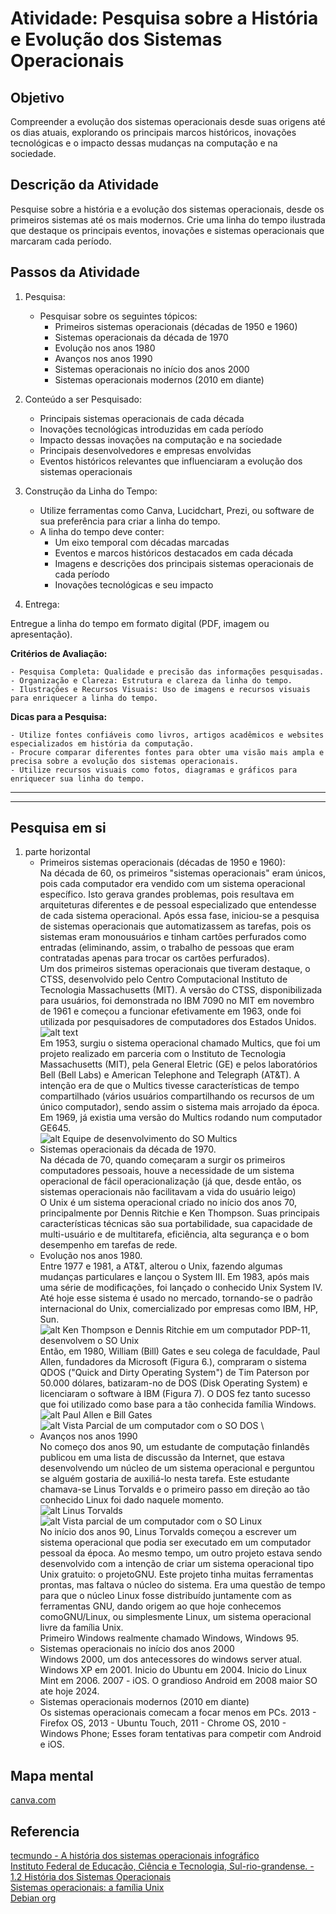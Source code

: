 # Atividade: Pesquisa sobre a História e Evolução dos Sistemas Operacionais

## Objetivo

Compreender a evolução dos sistemas operacionais desde suas origens até os dias atuais, explorando os principais marcos históricos, inovações tecnológicas e o impacto dessas mudanças na computação e na sociedade.

## Descrição da Atividade

Pesquise sobre a história e a evolução dos sistemas operacionais, desde os primeiros sistemas até os mais modernos. Crie uma linha do tempo ilustrada que destaque os principais eventos, inovações e sistemas operacionais que marcaram cada período.

## Passos da Atividade

1. Pesquisa:

    - Pesquisar sobre os seguintes tópicos:
        - Primeiros sistemas operacionais (décadas de 1950 e 1960)
        - Sistemas operacionais da década de 1970
        - Evolução nos anos 1980
        - Avanços nos anos 1990
        - Sistemas operacionais no início dos anos 2000
        - Sistemas operacionais modernos (2010 em diante)

2. Conteúdo a ser Pesquisado:

    - Principais sistemas operacionais de cada década
    - Inovações tecnológicas introduzidas em cada período
    - Impacto dessas inovações na computação e na sociedade
    - Principais desenvolvedores e empresas envolvidas
    - Eventos históricos relevantes que influenciaram a evolução dos sistemas operacionais

3. Construção da Linha do Tempo:

    - Utilize ferramentas como Canva, Lucidchart, Prezi, ou software de sua preferência para criar a linha do tempo.
    - A linha do tempo deve conter:
        - Um eixo temporal com décadas marcadas
        - Eventos e marcos históricos destacados em cada década
        - Imagens e descrições dos principais sistemas operacionais de cada período
        - Inovações tecnológicas e seu impacto

4. Entrega:

Entregue a linha do tempo em formato digital (PDF, imagem ou apresentação).

**Critérios de Avaliação:**

    - Pesquisa Completa: Qualidade e precisão das informações pesquisadas.
    - Organização e Clareza: Estrutura e clareza da linha do tempo.
    - Ilustrações e Recursos Visuais: Uso de imagens e recursos visuais para enriquecer a linha do tempo.

**Dicas para a Pesquisa:**

    - Utilize fontes confiáveis como livros, artigos acadêmicos e websites especializados em história da computação.
    - Procure comparar diferentes fontes para obter uma visão mais ampla e precisa sobre a evolução dos sistemas operacionais.
    - Utilize recursos visuais como fotos, diagramas e gráficos para enriquecer sua linha do tempo.

---
---

## Pesquisa em si

1. parte horizontal
    - Primeiros sistemas operacionais (décadas de 1950 e 1960): \
        Na década de 60, os primeiros "sistemas operacionais" eram únicos, pois cada computador era vendido com um sistema operacional específico. Isto gerava grandes problemas, pois resultava em arquiteturas diferentes e de pessoal especializado que entendesse de cada sistema operacional. Após essa fase, iniciou-se a pesquisa de sistemas operacionais que automatizassem as tarefas, pois os sistemas eram monousuários e tinham cartões perfurados como entradas (eliminando, assim, o trabalho de pessoas que eram contratadas apenas para trocar os cartões perfurados). \
        Um dos primeiros sistemas operacionais que tiveram destaque, o CTSS, desenvolvido pelo Centro Computacional Instituto de Tecnologia Massachusetts (MIT). A versão do CTSS, disponibilizada para usuários, foi demonstrada no IBM 7090 no MIT em novembro de 1961 e começou a funcionar efetivamente em 1963, onde foi utilizada por pesquisadores de computadores dos Estados Unidos. \
        ![alt text](img/UsuárioTrabalhandoNoIBM7090NoSOCTSS.png) \
        Em 1953, surgiu o sistema operacional chamado Multics, que foi um projeto realizado em parceria com o Instituto de Tecnologia Massachusetts (MIT), pela General Eletric (GE) e pelos laboratórios Bell (Bell Labs) e American Telephone and Telegraph (AT&T). A intenção era de que o Multics tivesse características de tempo compartilhado (vários usuários compartilhando os recursos de um único computador), sendo assim o sistema mais arrojado da época. Em 1969, já existia uma versão do Multics rodando num computador GE645. \
        ![alt Equipe de desenvolvimento do SO Multics](img/EquipeDeDesenvolvimentoDoSOMultics.png)
    - Sistemas operacionais da década de 1970. \
        Na década de 70, quando começaram a surgir os primeiros computadores pessoais, houve a necessidade de um sistema operacional de fácil operacionalização (já que, desde então, os sistemas operacionais não facilitavam a vida do usuário leigo) \
        O Unix é um sistema operacional criado no início dos anos 70, principalmente por Dennis Ritchie e Ken Thompson. Suas principais características técnicas são sua portabilidade, sua capacidade de multi-usuário e de multitarefa, eficiência, alta segurança e o bom desempenho em tarefas de rede.
    - Evolução nos anos 1980. \
        Entre 1977 e 1981, a AT&T, alterou o Unix, fazendo algumas mudanças particulares e lançou o System III. Em 1983, após mais uma série de modificações, foi lançado o conhecido Unix System IV. Até hoje esse sistema é usado no mercado, tornando-se o padrão internacional do Unix, comercializado por empresas como IBM, HP, Sun. \
        ![alt Ken Thompson e Dennis Ritchie em um computador PDP-11, desenvolvem o SO Unix](img/KenThompsonEDennisRitchieEmUmComputadorPDP11DesenvolvemOSOUnix.png) \
        Então, em 1980, William (Bill) Gates e seu colega de faculdade, Paul Allen, fundadores da Microsoft (Figura 6.), compraram o sistema QDOS ("Quick and Dirty Operating System") de Tim Paterson por 50.000 dólares, batizaram-no de DOS (Disk Operating System) e licenciaram o software à IBM (Figura 7). O DOS fez tanto sucesso que foi utilizado como base para a tão conhecida família Windows. \
        ![alt Paul Allen e Bill Gates](img/PaulAllen-BillGates.png)
        ![alt Vista Parcial de um computador com o SO DOS](img/VistaParcialDeUmComputadorComOSODOS.png) \
    - Avanços nos anos 1990 \
        No começo dos anos 90, um estudante de computação finlandês publicou em uma lista de discussão da Internet, que estava desenvolvendo um núcleo de um sistema operacional e perguntou se alguém gostaria de auxiliá-lo nesta tarefa. Este estudante chamava-se Linus Torvalds e o primeiro passo em direção ao tão conhecido Linux foi dado naquele momento. \
        ![alt Linus Torvalds](img/LinusTorvalds.png)
        ![alt Vista parcial de um computador com o SO Linux](img/VistaParcialDeUmComputadorComOSOLinux.png) \
        No início dos anos 90, Linus Torvalds começou a escrever um sistema operacional que podia ser executado em um computador pessoal da época. Ao mesmo tempo, um outro projeto estava sendo desenvolvido com a intenção de criar um sistema operacional tipo Unix gratuito: o projetoGNU. Este projeto tinha muitas ferramentas prontas, mas faltava o núcleo do sistema. Era uma questão de tempo para que o núcleo Linux fosse distribuído juntamente com as ferramentas GNU, dando origem ao que hoje conhecemos comoGNU/Linux, ou simplesmente Linux, um sistema operacional livre da família Unix. \
        Primeiro Windows realmente chamado Windows, Windows 95.
    - Sistemas operacionais no início dos anos 2000 \
        Windows 2000, um dos antecessores do windows server atual.  Windows XP em 2001. Inicio do Ubuntu em 2004. Inicio do Linux Mint em 2006. 2007 - iOS. O grandioso Android em 2008 maior SO ate hoje 2024.
    - Sistemas operacionais modernos (2010 em diante) \
        Os sistemas operacionais comecam a focar menos em PCs. 2013 - Firefox OS, 2013 - Ubuntu Touch, 2011 - Chrome OS, 2010 - Windows Phone; Esses foram tentativas para competir com Android e iOS.

## Mapa mental

[canva.com](https://www.canva.com/design/DAGNL_14RLY/q7oJKju8aVXXukTS97hgwA/edit?utm_content=DAGNL_14RLY&utm_campaign=designshare&utm_medium=link2&utm_source=sharebutton)

## Referencia

[tecmundo - A história dos sistemas operacionais infográfico](https://www.tecmundo.com.br/linux/2031-a-historia-dos-sistemas-operacionais.htm) \
[Instituto Federal de Educação, Ciência e Tecnologia, Sul-rio-grandense. - 1.2 História dos Sistemas Operacionais](http://uab.ifsul.edu.br/tsiad/conteudo/modulo1/sop/ua/at2/03.html) \
[Sistemas operacionais: a família Unix](https://edu.gcfglobal.org/pt/conhecimentos-tecnologicos/sistemas-operacionais-a-familia-unix/1/) \
[Debian org](https://www.debian.org/intro/about.pt.html)
